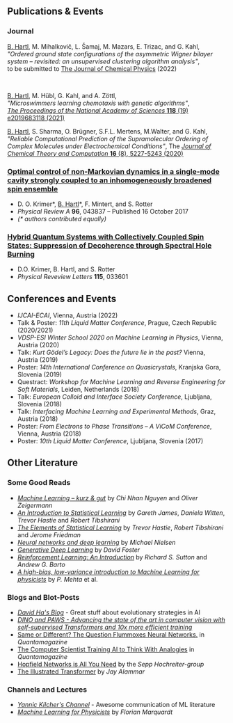 ## Publications & Events

### Journal

<u>B. Hartl</u>, M. Mihalkovič, L. Šamaj, M. Mazars, E. Trizac, and G. Kahl,
<br>
<i>"Ordered ground state configurations of the asymmetric Wigner bilayer system – revisited: an unsupervised
clustering algorithm analysis"</i>,
<br>
to be submitted to <a target="blank" href="https://aip.scitation.org/journal/jcp">The Journal of Chemical Physics</a> (2022)

<br>



<u>B. Hartl</u>, M. Hübl, G. Kahl, and A. Zöttl,
<br>
<i>"Microswimmers learning chemotaxis with genetic algorithms"</i>,
<br>
<a target="blank" href="https://www.pnas.org/doi/10.1073/pnas.2019683118"><i>The Proceedings of the National Academy of Sciences</i> <b>118</b> (19) e2019683118 (2021)</a>

<u>B. Hartl</u>, S. Sharma, O. Brügner, S.F.L. Mertens, M.Walter, and G. Kahl,
<i>"Reliable Computational Prediction of the Supramolecular Ordering of Complex Molecules under Electrochemical Conditions"</i>,
The <a targer="blank" href="https://pubs.acs.org/doi/10.1021/acs.jctc.9b01251"><i>Journal of Chemical Theory and Computation</i> <b>16</b> (8), 5227-5243 (2020)</a>

### [Optimal control of non-Markovian dynamics in a single-mode cavity strongly coupled to an inhomogeneously broadened spin ensemble](https://journals.aps.org/pra/abstract/10.1103/PhysRevA.96.043837)
- D. O. Krimer*, <u>B. Hartl</u>*, F. Mintert, and S. Rotter
- <i>Physical Review A</i> <b>96</b>, 043837 – Published 16 October 2017
- <i>(* authors contributed equally)</i>

### [Hybrid Quantum Systems with Collectively Coupled Spin States: Suppression of Decoherence through Spectral Hole Burning](https://journals.aps.org/prl/abstract/10.1103/PhysRevLett.115.033601)
- D.O. Krimer, B. Hartl, and S. Rotter
- <i>Physical Reveview Letters</i> <b>115</b>, 033601

## Conferences and Events
- <i>IJCAI-ECAI</i>, Vienna, Austria (2022)
- Talk & Poster: <i>11th Liquid Matter Conference</i>, Prague, Czech Republic (2020/2021)
- <i>VDSP-ESI Winter School 2020 on Machine Learning in Physics</i>, Vienna, Austria (2020)
- Talk: <i>Kurt Gödel’s Legacy: Does the future lie in the past?</i> Vienna, Austria (2019)
- Poster: <i>14th International Conference on Quasicrystals</i>, Kranjska Gora, Slovenia (2019)
- Questract: <i>Workshop for Machine Learning and Reverse Engineering for Soft Materials</i>, Leiden, Netherlands (2018)
- Talk: <i>European Colloid and Interface Society Conference</i>, Ljubljana, Slovenia (2018)
- Talk: <i>Interfacing Machine Learning and Experimental Methods</i>, Graz, Austria (2018)
- Poster: <i>From Electrons to Phase Transitions – A ViCoM Conference</i>, Vienna, Austria (2018)
- Poster: <i>10th Liquid Matter Conference</i>, Ljubljana, Slovenia (2017)

## Other Literature
### Some Good Reads
- [*Machine Learning – kurz & gut*](https://oreilly.de/produkt/machine-learning-kurz-gut-2/) by *Chi Nhan Nguyen* and *Oliver Zeigermann*
- [*An Introduction to Statistical Learning*](https://hastie.su.domains/ISLR2/ISLRv2_website.pdf) by *Gareth James*, *Daniela Witten*, *Trevor Hastie* and *Robert Tibshirani*
- [*The Elements of Statistical Learning*](https://hastie.su.domains/Papers/ESLII.pdf) by *Trevor Hastie*, *Robert Tibshirani* and *Jerome Friedman*
- [*Neural networks and deep learning*](http://neuralnetworksanddeeplearning.com/) by *Michael Nielsen*
- [*Generative Deep Learning*](https://www.oreilly.com/library/view/generative-deep-learning/9781492041931/) by *David Foster*
- [*Reinforcement Learning: An Introduction*](https://web.stanford.edu/class/psych209/Readings/SuttonBartoIPRLBook2ndEd.pdf) by *Richard S. Sutton* and *Andrew G. Barto*
- [*A high-bias, low-variance introduction to Machine Learning for physicists*](https://www.sciencedirect.com/science/article/pii/S0370157319300766?via%3Dihub#!) by *P. Mehta* et al.

### Blogs and Blot-Posts
- [*David Ha's Blog*](https://blog.otoro.net/) - Great stuff about evolutionary strategies in AI
- [*DINO and PAWS - Advancing the state of the art in computer vision with self-supervised Transformers and 10x more efficient training*](https://ai.facebook.com/blog/dino-paws-computer-vision-with-self-supervised-transformers-and-10x-more-efficient-training/)
- [Same or Different? The Question Flummoxes Neural Networks.](https://www.quantamagazine.org/same-or-different-ai-cant-tell-20210623/) in *Quantamagazine*
- [The Computer Scientist Training AI to Think With Analogies](https://www.quantamagazine.org/melanie-mitchell-trains-ai-to-think-with-analogies-20210714) in *Quantamagazine*
- [Hopfield Networks is All You Need](https://ml-jku.github.io/hopfield-layers/) by the *Sepp Hochreiter-group*
- [The Illustrated Transformer](https://jalammar.github.io/illustrated-transformer/) by *Jay Alammar*

### Channels and Lectures
- [*Yannic Kilcher's Channel*](https://www.youtube.com/c/YannicKilcher) - Awesome communication of ML literature
- [*Machine Learning for Physicists*](https://machine-learning-for-physicists.org/) by *Florian Marquardt*
